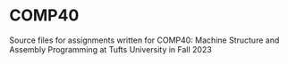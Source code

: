 # COMP40
Source files for assignments written for COMP40: Machine Structure and Assembly Programming at Tufts University in Fall 2023
